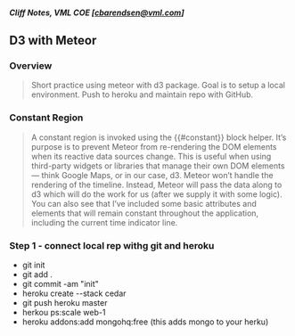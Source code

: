 #### _Cliff Notes, VML COE [cbarendsen@vml.com]_
## D3 with Meteor

### Overview
> Short practice using meteor with d3 package. Goal is to setup a local environment. Push to heroku and maintain repo with GitHub.

### Constant Region
> A constant region is invoked using the {{#constant}} block helper. It’s purpose is to prevent Meteor from re-rendering the DOM elements when its reactive data sources change. This is useful when using third-party widgets or libraries that manage their own DOM elements — think Google Maps, or in our case, d3. Meteor won’t handle the rendering of the timeline. Instead, Meteor will pass the data along to d3 which will do the work for us (after we supply it with some logic). You can also see that I’ve included some basic attributes and elements that will remain constant throughout the application, including the current time indicator line.

### Step 1 - connect local rep withg git and heroku
* git init
* git add .
* git commit -am "init"
* heroku create --stack cedar
* git push heroku master
* herkou ps:scale web-1
* heroku addons:add mongohq:free (this adds mongo to your herku)

